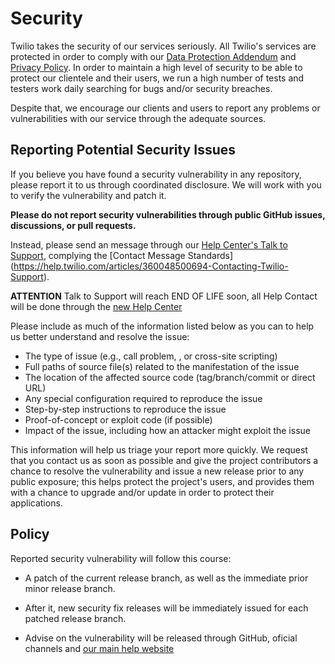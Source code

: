 # Security

Twilio takes the security of our services seriously. All Twilio's services are protected in order to comply with our [Data Protection Addendum](https://www.twilio.com/en-us/legal/data-protection-addendum) and [Privacy Policy](https://www.twilio.com/en-us/legal/privacy). In order to maintain a high level of security to be able to protect our clientele and their users, we run a high number of tests and testers work daily searching for bugs and/or security breaches.

Despite that, we encourage our clients and users to report any problems or vulnerabilities with our service through the adequate sources. 

## Reporting Potential Security Issues

If you believe you have found a security vulnerability in any repository, please report it to us through coordinated disclosure. We will work with you to
verify the vulnerability and patch it.

**Please do not report security vulnerabilities through public GitHub issues, discussions, or pull requests.**

Instead, please send an message through our [Help Center's Talk to Support](https://support.twilio.com/hc/en-us/requests/new), complying the [Contact Message Standards] (https://help.twilio.com/articles/360048500694-Contacting-Twilio-Support). 

**ATTENTION** Talk to Support will reach END OF LIFE soon, all Help Contact will be done through the [new Help Center](https://help.twilio.com/)

Please include as much of the information listed below as you can to help us better understand and resolve the issue:

  * The type of issue (e.g., call problem, , or cross-site scripting)
  * Full paths of source file(s) related to the manifestation of the issue
  * The location of the affected source code (tag/branch/commit or direct URL)
  * Any special configuration required to reproduce the issue
  * Step-by-step instructions to reproduce the issue
  * Proof-of-concept or exploit code (if possible)
  * Impact of the issue, including how an attacker might exploit the issue

This information will help us triage your report more quickly.
We request that you contact us as soon as possible and give the
project contributors a chance to resolve the vulnerability and issue a new
release prior to any public exposure; this helps protect the project's
users, and provides them with a chance to upgrade and/or update in order to
protect their applications.


## Policy

Reported security vulnerability will follow this course:

- A patch of the current release branch, as well as the immediate prior minor release branch.

- After it, new security fix releases will be immediately issued for each patched release branch.

- Advise on the vulnerability will be released through GitHub, oficial channels and [our main help website](https://help.twilio.com/)

  

